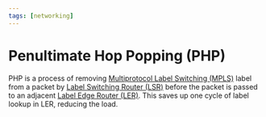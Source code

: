 ```yaml
---
tags: [networking]
---
```


# Penultimate Hop Popping (PHP)

PHP is a process of removing [Multiprotocol Label Switching (MPLS)](202207150852.md)
label from a packet by [Label Switching Router (LSR)](202305032302.md) before
the packet is passed to an adjacent [Label Edge Router (LER)](202305032259.md).
This saves up one cycle of label lookup in LER, reducing the load.
